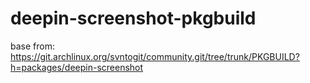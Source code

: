 # deepin-screenshot-pkgbuild
base from: https://git.archlinux.org/svntogit/community.git/tree/trunk/PKGBUILD?h=packages/deepin-screenshot
